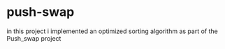# push-swap
in this project i implemented an optimized sorting algorithm as part of the Push_swap project
